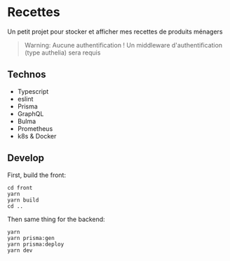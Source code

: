 # Recettes

Un petit projet pour stocker et afficher mes recettes de produits ménagers

> Warning: Aucune authentification ! Un middleware d'authentification (type authelia) sera requis 

## Technos
- Typescript
- eslint
- Prisma
- GraphQL
- Bulma
- Prometheus
- k8s & Docker

## Develop

First, build the front:
```shell
cd front
yarn
yarn build
cd ..
```

Then same thing for the backend:
```shell
yarn
yarn prisma:gen
yarn prisma:deploy
yarn dev
```
